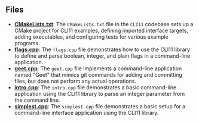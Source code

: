 
## Files
- **[CMakeLists.txt](code/CMakeLists.txt.driver.md)**: The `CMakeLists.txt` file in the `CLI11` codebase sets up a CMake project for CLI11 examples, defining imported interface targets, adding executables, and configuring tests for various example programs.
- **[flags.cpp](code/flags.cpp.driver.md)**: The `flags.cpp` file demonstrates how to use the CLI11 library to define and parse boolean, integer, and plain flags in a command-line application.
- **[geet.cpp](code/geet.cpp.driver.md)**: The `geet.cpp` file implements a command-line application named "Geet" that mimics git commands for adding and committing files, but does not perform any actual operations.
- **[intro.cpp](code/intro.cpp.driver.md)**: The `intro.cpp` file demonstrates a basic command-line application using the CLI11 library to parse an integer parameter from the command line.
- **[simplest.cpp](code/simplest.cpp.driver.md)**: The `simplest.cpp` file demonstrates a basic setup for a command-line interface application using the CLI11 library.
